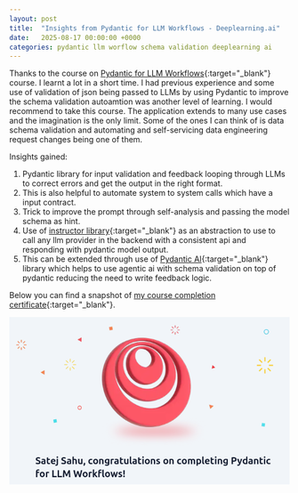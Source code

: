 ```yaml
---
layout: post
title:  "Insights from Pydantic for LLM Workflows - Deeplearning.ai"
date:   2025-08-17 00:00:00 +0000
categories: pydantic llm worflow schema validation deeplearning ai
---
```

Thanks to the course on [Pydantic for LLM Workflows](https://learn.deeplearning.ai/courses/pydantic-for-llm-workflows/lesson/w6ohb/welcome-to-pydantic-for-llm-workflows){:target="_blank"} course. I learnt a lot in a short time. I had previous experience and some use of validation of json being passed to LLMs by using Pydantic to improve the schema validation autoamtion was another level of learning. I would recommend to take this course. The application extends to many use cases and the imagination is the only limit. Some of the ones I can think of is data schema validation and automating and self-servicing data engineering request changes being one of them.

Insights gained:
1. Pydantic library for input validation and feedback looping through LLMs to correct errors and get the output in the right format.
2. This is also helpful to automate system to system calls which have a input contract.
3. Trick to improve the prompt through self-analysis and passing the model schema as hint.
4. Use of [instructor library](https://python.useinstructor.com/#quick-start-extract-structured-data-in-3-lines){:target="_blank"} as an abstraction to use to call any llm provider in the backend with a consistent api and responding with pydantic model output.
5. This can be extended through use of [Pydantic AI](https://ai.pydantic.dev/){:target="_blank"} library which helps to use agentic ai with schema validation on top of pydantic reducing the need to write feedback logic.

Below you can find a snapshot of [my course completion certificate](https://learn.deeplearning.ai/accomplishments/997338a2-c678-4ff1-972e-def65e7f6214?usp=sharing){:target="_blank"}.

![Pydantic for LLM Workflows Course completion certificate](../assets/post_images/2025-08-17/pydantic-for-llm-workflows.png)
